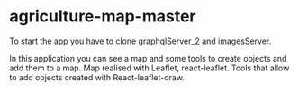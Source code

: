 # agriculture-map-master
 To start the app you have to clone graphqlServer_2 and imagesServer.

In this application you can see a map and some tools to create objects and add them to a map.
Map realised with Leaflet, react-leaflet. Tools that allow to add objects created with React-leaflet-draw.
